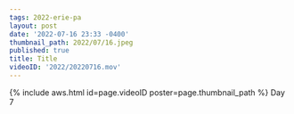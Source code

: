 ```yaml
---
tags: 2022-erie-pa
layout: post
date: '2022-07-16 23:33 -0400'
thumbnail_path: 2022/07/16.jpeg
published: true
title: Title
videoID: '2022/20220716.mov'
---
```


{% include aws.html id=page.videoID poster=page.thumbnail_path %}
Day 7